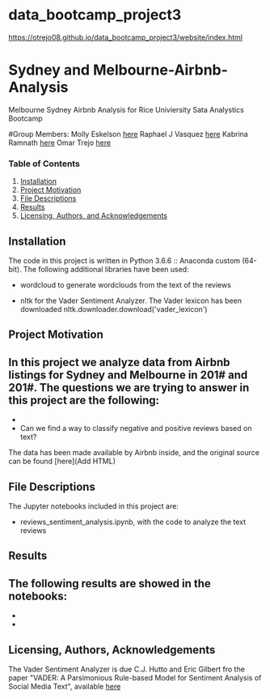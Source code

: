 # data_bootcamp_project3

https://otrejo08.github.io/data_bootcamp_project3/website/index.html

# Sydney and Melbourne-Airbnb-Analysis
Melbourne Sydney Airbnb Analysis for Rice Univiersity Sata Analystics Bootcamp

#Group Members:
Molly Eskelson [here](http://comp.social.gatech.edu/papers/icwsm14.vader.hutto.pdf)
Raphael J Vasquez [here](http://comp.social.gatech.edu/papers/icwsm14.vader.hutto.pdf)
Kabrina Ramnath [here](http://comp.social.gatech.edu/papers/icwsm14.vader.hutto.pdf)
Omar Trejo [here](http://comp.social.gatech.edu/papers/icwsm14.vader.hutto.pdf)

### Table of Contents

1. [Installation](#installation)
2. [Project Motivation](#motivation)
3. [File Descriptions](#files)
4. [Results](#results)
5. [Licensing, Authors, and Acknowledgements](#licensing)

## Installation <a name="installation"></a>
The code in this project is written in Python 3.6.6 :: Anaconda custom (64-bit).
The following additional libraries have been used:
- wordcloud to generate wordclouds from the text of the reviews

- nltk for the Vader Sentiment Analyzer. The Vader lexicon has been downloaded nltk.downloader.download('vader_lexicon')

## Project Motivation<a name="motivation"></a>
In this project we analyze data from Airbnb listings for Sydney and Melbourne in 201# and 201#. 
The questions we are trying to answer in this project are the following:
-
-
- Can we find a way to classify negative and positive reviews based on text?

The data has been made available by Airbnb inside, and the original source can be found [here](Add HTML)

## File Descriptions <a name="files"></a>
The Jupyter notebooks included in this project are:
- reviews_sentiment_analysis.ipynb, with the code to analyze the text reviews


## Results<a name="results"></a>
The following results are showed in the notebooks:
- 
-
-



## Licensing, Authors, Acknowledgements<a name="licensing"></a>
The Vader Sentiment Analyzer is due C.J. Hutto and Eric Gilbert fro the paper "VADER: A Parsimonious Rule-based Model for Sentiment 
Analysis of Social Media Text", available [here](http://comp.social.gatech.edu/papers/icwsm14.vader.hutto.pdf)




